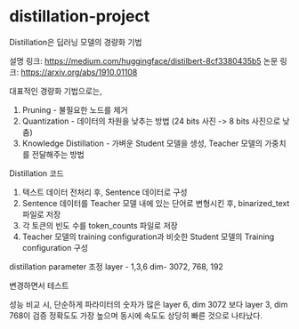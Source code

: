 # distillation-project

Distillation은 딥러닝 모델의 경량화 기법

설명 링크: https://medium.com/huggingface/distilbert-8cf3380435b5
논문 링크: https://arxiv.org/abs/1910.01108

대표적인 경량화 기법으로는,
1. Pruning - 불필요한 노드를 제거
2. Quantization - 데이터의 차원을 낮추는 방법 (24 bits 사진 -> 8 bits 사진으로 낮춤)
3. Knowledge Distillation - 가벼운 Student 모델을 생성, Teacher 모델의 가중치를 전달해주는 방법

Distillation 코드
1. 텍스트 데이터 전처리 후, Sentence 데이터로 구성
2. Sentence 데이터를 Teacher 모델 내에 있는 단어로 변형시킨 후, binarized_text 파일로 저장
3. 각 토큰의 빈도 수를 token_counts 파일로 저장
4. Teacher 모델의 training configuration과 비슷한 Student 모델의 Training configuration 구성

distillation parameter 조정
layer - 1,3,6
dim- 3072, 768, 192

변경하면서 테스트 

성능 비교 시, 단순하게 파라미터의 숫자가 많은 layer 6, dim 3072 보다
layer 3, dim 768이 검증 정확도도 가장 높으며 동시에 속도도 상당히 빠른 것으로 나타났다.


